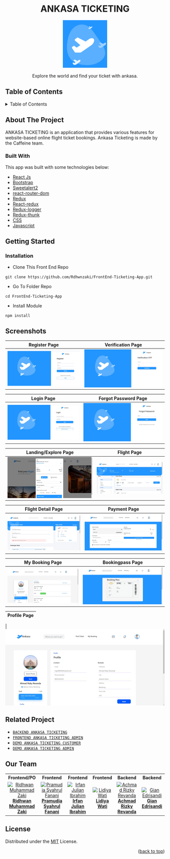 <h1 align="center">ANKASA TICKETING</h1>

<p align="center">
  <img height="150" src="https://github.com/Rdhwnzaki/FrontEnd-Ticketing-App/blob/dev-lidiya/ss/logo.png"  />
</p>
 <p align="center">
    Explore the world and find your ticket with ankasa.
  </p>

<!-- TABLE OF CONTENTS -->

## Table of Contents

<details>
  <summary>Table of Contents</summary>
  <ol>
    <li>
      <a href="#about-the-project">About The Project</a>
      <ul>
        <li><a href="#built-with">Built with</a></li>
      </ul>
    </li>
    <li>
      <a href="#getting-started">Getting Started</a>
      <ul>
        <li><a href="#installation">Installation</a></li>
      </ul>
    </li>
    <li><a href="#screenshoots">Screenshots</a></li>
    <li><a href="#backend-project">Backend Project</a></li>
    <li><a href="#our-team">Our Team</a></li>
    <li><a href="#license">License</a></li>
  </ol>
</details>

## About The Project

ANKASA TICKETING is an application that provides various features for website-based online flight ticket bookings. Ankasa Ticketing is made by the Caffeine team.

### Built With

This app was built with some technologies below:

- [React Js](https://reactjs.org)
- [Bootstrap](https://www.npmjs.com/package/bootstrap)
- [Sweetalert2](https://www.npmjs.com/package/sweetalert2)
- [react-router-dom](https://www.npmjs.com/package/react-router-dom)
- [Redux](https://www.npmjs.com/package/redux)
- [React-redux](https://www.npmjs.com/package/react-redux)
- [Redux-logger](https://www.npmjs.com/package/redux-logger)
- [Redux-thunk](https://www.npmjs.com/search?q=redux-thunk)
- [CSS](https://developer.mozilla.org/en-US/docs/Web/CSS?retiredLocale=id)
- [Javascript](https://www.javascript.com/)

<!-- GETTING STARTED -->

## Getting Started

### Installation

- Clone This Front End Repo

```
git clone https://github.com/Rdhwnzaki/FrontEnd-Ticketing-App.git
```

- Go To Folder Repo

```
cd FrontEnd-Ticketing-App
```

- Install Module

```
npm install
```

## Screenshots

| Register Page                                                                                                    | Verification Page                                                                                                            |
| ---------------------------------------------------------------------------------------------------------------- | ---------------------------------------------------------------------------------------------------------------------------- |
| ![Register](https://github.com/Rdhwnzaki/FrontEnd-Ticketing-App/blob/dev-lidiya/ss/register.jpg "Register Page") | ![Verification](https://github.com/Rdhwnzaki/FrontEnd-Ticketing-App/blob/dev-lidiya/ss/verification.jpg "Verification Page") |

| Login Page                                                                                              | Forgot Password Page                                                                                                         |
| ------------------------------------------------------------------------------------------------------- | ---------------------------------------------------------------------------------------------------------------------------- |
| ![Login](https://github.com/Rdhwnzaki/FrontEnd-Ticketing-App/blob/dev-lidiya/ss/login.jpg "Login Page") | ![Forgot Password](https://github.com/Rdhwnzaki/FrontEnd-Ticketing-App/blob/dev-lidiya/ss/forgot.jpg "Forgot Password Page") |

| Landing/Explore Page                                                                                                  | Flight Page                                                                                                |
| --------------------------------------------------------------------------------------------------------------------- | ---------------------------------------------------------------------------------------------------------- |
| ![Landing](https://github.com/Rdhwnzaki/FrontEnd-Ticketing-App/blob/dev-lidiya/ss/landing.jpg "Landing/Explore Page") | ![Flight](https://github.com/Rdhwnzaki/FrontEnd-Ticketing-App/blob/dev-lidiya/ss/flight.jpg "Flight Page") |

| Flight Detail Page                                                                                                              | Payment Page                                                                                                  |
| ------------------------------------------------------------------------------------------------------------------------------- | ------------------------------------------------------------------------------------------------------------- |
| ![Flight Detail](https://github.com/Rdhwnzaki/FrontEnd-Ticketing-App/blob/dev-lidiya/ss/detail_flight.jpg "Flight Detail Page") | ![Payment](https://github.com/Rdhwnzaki/FrontEnd-Ticketing-App/blob/dev-lidiya/ss/payment.jpg "Payment Page") |

| My Booking Page                                                                                                       | Bookingpass Page                                                                                                          |
| --------------------------------------------------------------------------------------------------------------------- | ------------------------------------------------------------------------------------------------------------------------- |
| ![My Booking](https://github.com/Rdhwnzaki/FrontEnd-Ticketing-App/blob/dev-lidiya/ss/mybooking.jpg "My Booking Page") | ![Bookingpass](https://github.com/Rdhwnzaki/FrontEnd-Ticketing-App/blob/dev-lidiya/ss/bookingpass.jpg "Bookingpass Page") |

| Profile Page |
| ------------ |

| ![Profile](https://github.com/Rdhwnzaki/FrontEnd-Ticketing-App/blob/dev-lidiya/ss/profile.jpg "Profile Page")

## Related Project

- [`BACKEND ANKASA TICKETING`](https://github.com/Rdhwnzaki/BackEnd-Ticketing-App)
- [`FRONTEND ANKASA TICKETING ADMIN`](https://github.com/IrfanJulian/FrontEnd-Ticketing-Admin-App.git)
- [`DEMO ANKASA TICKETING CUSTOMER`](https://ticketing-customer-app.up.railway.app)
- [`DEMO ANKASA TICKETING ADMIN`](https://ticketing-admin.up.railway.app)

## Our Team

<center>
  <table>
    <tr>
      <th>Frontend/PO</th>
      <th>Frontend</th>
      <th>Frontend</th>
      <th>Frontend</th>
      <th>Backend</th>
      <th>Backend</th>
    </tr>
    <tr>
      <td align="center">
        <a href="https://github.com/Rdhwnzaki">
          <img width="150" style="background-size: contain;" src="https://avatars.githubusercontent.com/u/114749223?v=4" alt="Ridhwan Muhammad Zaki"><br/>
          <b>Ridhwan Muhammad Zaki</b>
        </a>
      </td>
      <td align="center">
        <a href="https://github.com/Fanani23">
          <img width="150" src="https://avatars.githubusercontent.com/u/99703360?v=4" alt="Pramudia Syahrul Fanani"><br/>
          <b>Pramudia Syahrul Fanani</b>
        </a>
      </td>
      <td align="center">
        <a href="https://github.com/IrfanJulian">
          <img width="150" src="https://avatars.githubusercontent.com/u/103256648?v=4" alt="Irfan Julian Ibrahim"><br/>
          <b>Irfan Julian Ibrahim</b>
        </a>
      </td>
      <td align="center">
        <a href="https://github.com/Lidiya135">
          <img width="150" src="https://avatars.githubusercontent.com/u/105529138?v=4" alt="Lidiya Wati"><br/>
          <b>Lidiya Wati</b>
        </a>
      </td>
      <td align="center">
        <a href="https://github.com/RizRev">
          <img width="150" src="https://avatars.githubusercontent.com/u/114935602?v=4" alt="Achmad Rizky Revanda"><br/>
          <b>Achmad Rizky Revanda</b>
        </a>
      </td>
      <td align="center">
        <a href="https://github.com/giansandi025">
          <img width="150" src="https://avatars.githubusercontent.com/u/109684038?v=4" alt="Gian Edrisandi"><br/>
          <b>Gian Edrisandi</b>
        </a>
      </td>
    </tr>
  </table>
</center>

## License

Distributed under the [MIT](/LICENSE) License.

<p align="right">(<a href="#top">back to top</a>)</p>
